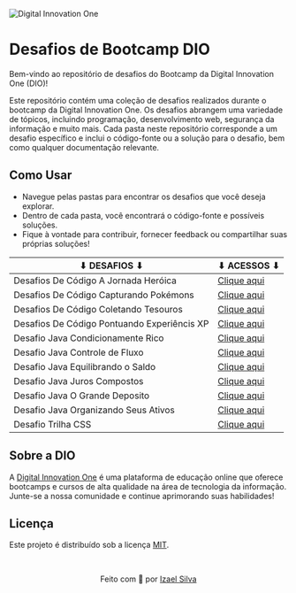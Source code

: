 ![Digital Innovation One](https://hermes.digitalinnovation.one/assets/diome/logo-full.svg)

# Desafios de Bootcamp DIO

Bem-vindo ao repositório de desafios do Bootcamp da Digital Innovation One (DIO)!

Este repositório contém uma coleção de desafios realizados durante o bootcamp da Digital Innovation One. Os desafios abrangem uma variedade de tópicos, incluindo programação, desenvolvimento web, segurança da informação e muito mais. Cada pasta neste repositório corresponde a um desafio específico e inclui o código-fonte ou a solução para o desafio, bem como qualquer documentação relevante.

## Como Usar

- Navegue pelas pastas para encontrar os desafios que você deseja explorar.
- Dentro de cada pasta, você encontrará o código-fonte e possíveis soluções.
- Fique à vontade para contribuir, fornecer feedback ou compartilhar suas próprias soluções!

| ⬇ DESAFIOS ⬇                              | ⬇ ACESSOS ⬇                                                       |
|-------------------------------------------|-------------------------------------------------------------------|
| Desafios De Código A Jornada Heróica          | [Clique aqui](desafios-de-codigo-a-jornada-heroica/)          |
| Desafios De Código Capturando Pokémons        | [Clique aqui](desafios-de-codigo-capturando-pokemons/)        |
| Desafios De Código Coletando Tesouros         | [Clique aqui](desafios-de-codigo-coletando-tesouros/)         |
| Desafios De Código Pontuando Experiêncis XP   | [Clique aqui](desafios-de-codigo-pontuando-experiencias-xp/)  |
| Desafio Java Condicionamente Rico             | [Clique aqui](desafios-java-condicionalmente-rico/src/)       |
| Desafio Java Controle de Fluxo                | [Clique aqui](desafio-java-controle-fluxo/src/)               |
| Desafio Java Equilibrando o Saldo             | [Clique aqui](desafios-java-equilibrando-o-saldo/src/)        |
| Desafio Java Juros Compostos                  | [Clique aqui](desafios-java-juros-compostos/src/)             |
| Desafio Java O Grande Deposito                | [Clique aqui](desafios-java-o-grande-deposito/src/)           |
| Desafio Java Organizando Seus Ativos          | [Clique aqui](desafios-java-organizando-seus-ativos/src/)     |
| Desafio Trilha CSS                            | [Clique aqui](desafios-trilha-css/)                           |

## Sobre a DIO

A [Digital Innovation One](https://www.dio.me/) é uma plataforma de educação online que oferece bootcamps e cursos de alta qualidade na área de tecnologia da informação. Junte-se a nossa comunidade e continue aprimorando suas habilidades!

## Licença

Este projeto é distribuído sob a licença [MIT](LICENSE).

<br>

<p align="center">
    Feito com 💖 por
    <a href="https://github.com/ias4g">Izael Silva</a>
</p>